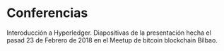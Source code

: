 # Conferencias
Interoducción a Hyperledger.
Diapositivas de la presentación hecha el pasad 23 de Febrero de 2018 en el Meetup de bitcoin blockchain Bilbao.
